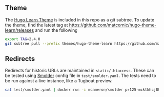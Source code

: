 ## Theme

The [Hugo Learn Theme](https://github.com/matcornic/hugo-theme-learn) is
included in this repo as a git subtree. To update the theme, find the latest tag
at https://github.com/matcornic/hugo-theme-learn/releases and run the following

```sh
export TAG=2.4.0
git subtree pull --prefix themes/hugo-theme-learn https://github.com/matcornic/hugo-theme-learn.git $TAG --squash
```

## Redirects

Redirects for historic URLs are maintained in `static/.htaccess`. These can be
tested using [Smolder](https://github.com/sky-shiny/smolder) config file in
`test/smolder.yaml`. The tests need to be run against a live instance, like a
Tugboat preview.

```sh
cat test/smolder.yaml | docker run -i mcameron/smolder pr125-mcktkhcj8krhxo5oaa7emgv5gcnf5e5l.tugboat.qa
```
